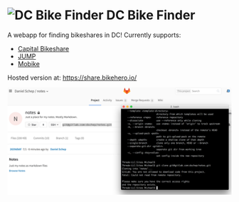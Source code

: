 # ![DC Bike Finder](https://raw.github.com/dschep/dc-bike-finder/master/img/icon.png) DC Bike Finder

A webapp for finding bikeshares in DC! Currently supports:

 * [Capital Bikeshare](https://www.capitalbikeshare.com/)
 * [JUMP](https://dc.jumpmobility.com/)
 * [Mobike](https://www.mobike.com/us/)

Hosted version at: https://share.bikehero.io/

![screenshot](.screenshot.png)
